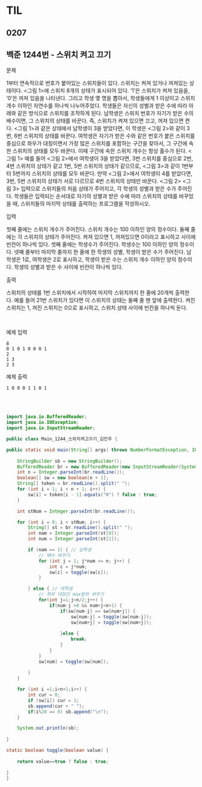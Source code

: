 # TIL

## 0207

## 백준 1244번 - 스위치 켜고 끄기<br>

문제 <br>

1부터 연속적으로 번호가 붙어있는 스위치들이 있다. 스위치는 켜져 있거나 꺼져있는 상태이다. <그림 1>에 스위치 8개의 상태가 표시되어 있다. ‘1’은 스위치가 켜져 있음을, ‘0’은 꺼져 있음을 나타낸다. 그리고 학생 몇 명을 뽑아서, 학생들에게 1 이상이고 스위치 개수 이하인 자연수를 하나씩 나누어주었다. 학생들은 자신의 성별과 받은 수에 따라 아래와 같은 방식으로 스위치를 조작하게 된다.
남학생은 스위치 번호가 자기가 받은 수의 배수이면, 그 스위치의 상태를 바꾼다. 즉, 스위치가 켜져 있으면 끄고, 꺼져 있으면 켠다. <그림 1>과 같은 상태에서 남학생이 3을 받았다면, 이 학생은 <그림 2>와 같이 3번, 6번 스위치의 상태를 바꾼다.
여학생은 자기가 받은 수와 같은 번호가 붙은 스위치를 중심으로 좌우가 대칭이면서 가장 많은 스위치를 포함하는 구간을 찾아서, 그 구간에 속한 스위치의 상태를 모두 바꾼다. 이때 구간에 속한 스위치 개수는 항상 홀수가 된다.
<그림 1>
예를 들어 <그림 2>에서 여학생이 3을 받았다면, 3번 스위치를 중심으로 2번, 4번 스위치의 상태가 같고 1번, 5번 스위치의 상태가 같으므로, <그림 3>과 같이 1번부터 5번까지 스위치의 상태를 모두 바꾼다. 만약 <그림 2>에서 여학생이 4를 받았다면, 3번, 5번 스위치의 상태가 서로 다르므로 4번 스위치의 상태만 바꾼다.
<그림 2>
<그림 3>
입력으로 스위치들의 처음 상태가 주어지고, 각 학생의 성별과 받은 수가 주어진다. 학생들은 입력되는 순서대로 자기의 성별과 받은 수에 따라 스위치의 상태를 바꾸었을 때, 스위치들의 마지막 상태를 출력하는 프로그램을 작성하시오.

입력

첫째 줄에는 스위치 개수가 주어진다. 스위치 개수는 100 이하인 양의 정수이다. 둘째 줄에는 각 스위치의 상태가 주어진다. 켜져 있으면 1, 꺼져있으면 0이라고 표시하고 사이에 빈칸이 하나씩 있다. 셋째 줄에는 학생수가 주어진다. 학생수는 100 이하인 양의 정수이다. 넷째 줄부터 마지막 줄까지 한 줄에 한 학생의 성별, 학생이 받은 수가 주어진다. 남학생은 1로, 여학생은 2로 표시하고, 학생이 받은 수는 스위치 개수 이하인 양의 정수이다. 학생의 성별과 받은 수 사이에 빈칸이 하나씩 있다.

출력

스위치의 상태를 1번 스위치에서 시작하여 마지막 스위치까지 한 줄에 20개씩 출력한다. 예를 들어 21번 스위치가 있다면 이 스위치의 상태는 둘째 줄 맨 앞에 출력한다. 켜진 스위치는 1, 꺼진 스위치는 0으로 표시하고, 스위치 상태 사이에 빈칸을 하나씩 둔다.

<br>

예제 입력
```
8
0 1 0 1 0 0 0 1
2
1 3
2 3
```
예제 출력
```
1 0 0 0 1 1 0 1
```
<br>



<br>


```java
import java.io.BufferedReader;
import java.io.IOException;
import java.io.InputStreamReader;

public class Main_1244_스위치켜고끄기_김민주 {

public static void main(String[] args) throws NumberFormatException, IOException {
    
    StringBuilder sb = new StringBuilder();
    BufferedReader br = new BufferedReader(new InputStreamReader(System.in));
    int n = Integer.parseInt(br.readLine());
    boolean[] sw = new boolean[n + 1];
    String[] token = br.readLine().split(" ");
    for (int i = 1; i < n + 1; i++) {
        sw[i] = token[i - 1].equals("0") ? false : true;
    }

    int stNum = Integer.parseInt(br.readLine());

    for (int i = 0; i < stNum; i++) {
        String[] st = br.readLine().split(" ");
        int nam = Integer.parseInt(st[0]);
        int num = Integer.parseInt(st[1]);

        if (nam == 1) { // 남학생
            // 배수 바꾸기
            for (int j = 1; j*num <= n; j++) {
                int c = j*num;
                sw[c] = toggle(sw[c]);
            }

        } else { // 여학생
            // 좌우 대칭인 max범위 바꾸기
            for(int j=1;j<n/2;j++) {
                if(num-j >0 && num+j<n+1) {
                    if(sw[num-j] == sw[num+j]) {
                        sw[num-j] = toggle(sw[num-j]);
                        sw[num+j] = toggle(sw[num+j]);
                        
                    }else {
                        break;
                    }
                }
            }
            sw[num] = toggle(sw[num]);
            
        }
    }

    for (int i =1;i<n+1;i++) {
        int cur = 0;
        if (sw[i]) cur = 1;
        sb.append(cur + " ");
        if(i%20 == 0) sb.append("\n");
    }

    System.out.println(sb);
    
}

static boolean toggle(boolean value) {
    
    return value==true ? false : true;
    
}
}
```
